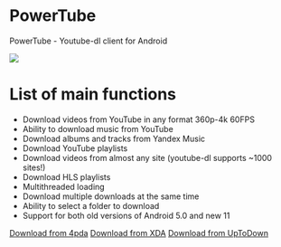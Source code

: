# PowerTube
PowerTube - Youtube-dl client for Android

<img src="https://raw.githubusercontent.com/razar-dev/PowerTube/master/images/githab-new.png"/>


# List of main functions

+	Download videos from YouTube in any format 360p-4k 60FPS
+	Ability to download music from YouTube
+	Download albums and tracks from Yandex Music
+	Download YouTube playlists
+	Download videos from almost any site (youtube-dl supports ~1000 sites!)
+	Download HLS playlists
+	Multithreaded loading
+	Download multiple downloads at the same time
+	Ability to select a folder to download
+	Support for both old versions of Android 5.0 and new 11

[Download from 4pda](http://4pda.ru/forum/index.php?showtopic=896845)
[Download from XDA](https://forum.xda-developers.com/t/app-5-1-powertube-fast-video-downloader-based-on-youtube-dl.4079049/)
[Download from UpToDown](https://powertube.en.uptodown.com/android)